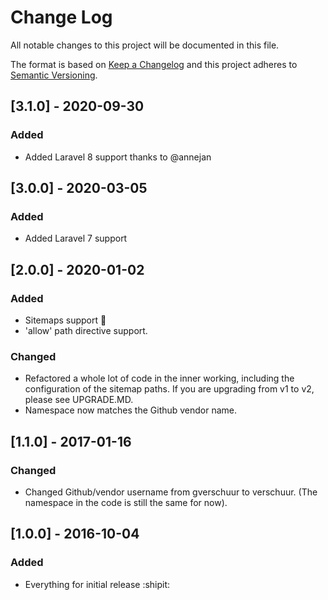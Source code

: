 # Change Log

All notable changes to this project will be documented in this file.

The format is based on [Keep a Changelog](http://keepachangelog.com/) and this project adheres to [Semantic Versioning](http://semver.org/).

## [3.1.0] - 2020-09-30

### Added

- Added Laravel 8 support thanks to @annejan
  
## [3.0.0] - 2020-03-05

### Added

- Added Laravel 7 support
  
## [2.0.0] - 2020-01-02

### Added

- Sitemaps support 🤩
- 'allow' path directive support.

### Changed

- Refactored a whole lot of code in the inner working, including the configuration of the sitemap paths. If you are upgrading from v1 to v2, please see UPGRADE.MD.
- Namespace now matches the Github vendor name.

## [1.1.0] - 2017-01-16

### Changed

- Changed Github/vendor username from gverschuur to verschuur. (The namespace in the code is still the same for now).

## [1.0.0] - 2016-10-04

### Added

- Everything for initial release :shipit:
